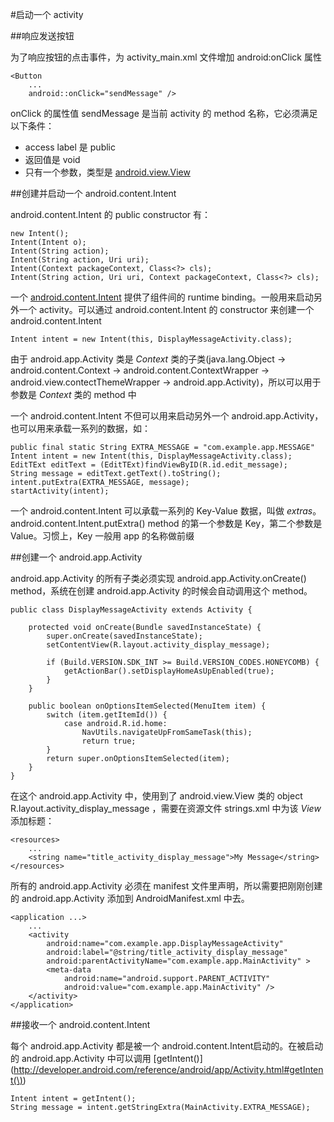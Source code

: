 #启动一个 activity

##响应发送按钮

为了响应按钮的点击事件，为 activity\_main.xml 文件增加 android:onClick 属性

	<Button
		...
		android::onClick="sendMessage" />

onClick 的属性值 sendMessage 是当前 activity 的 method 名称，它必须满足以下条件：

- access label 是 public  
- 返回值是 void  
- 只有一个参数，类型是 [android.view.View](http://developer.android.com/reference/android/view/View.html)  

##创建并启动一个 android.content.Intent

android.content.Intent 的 public constructor 有：

	new Intent();
	Intent(Intent o);
	Intent(String action);
	Intent(String action, Uri uri);
	Intent(Context packageContext, Class<?> cls);
	Intent(String action, Uri uri, Context packageContext, Class<?> cls);

一个 [android.content.Intent](http://developer.android.com/reference/android/content/Intent.html) 提供了组件间的 runtime binding。一般用来启动另外一个 activity。可以通过 android.content.Intent 的 constructor 来创建一个 android.content.Intent

	Intent intent = new Intent(this, DisplayMessageActivity.class);

由于 android.app.Activity 类是 *Context* 类的子类(java.lang.Object -> android.content.Context -> android.content.ContextWrapper -> android.view.contectThemeWrapper -> android.app.Activity)，所以可以用于参数是 *Context* 类的 method 中

一个 android.content.Intent 不但可以用来启动另外一个 android.app.Activity，也可以用来承载一系列的数据，如：

	public final static String EXTRA_MESSAGE = "com.example.app.MESSAGE"
	Intent intent = new Intent(this, DisplayMessageActivity.class);
	EditTExt editText = (EditTExt)findViewByID(R.id.edit_message);
	String message = editText.getText().toString();
	intent.putExtra(EXTRA_MESSAGE, message);
	startActivity(intent);

一个 android.content.Intent 可以承载一系列的 Key-Value 数据，叫做 *extras*。android.content.Intent.putExtra() method 的第一个参数是 Key，第二个参数是 Value。习惯上，Key 一般用 app 的名称做前缀

##创建一个 android.app.Activity

android.app.Activity 的所有子类必须实现 android.app.Activity.onCreate() method，系统在创建 android.app.Activity 的时候会自动调用这个 method。

	public class DisplayMessageActivity extends Activity {

		protected void onCreate(Bundle savedInstanceState) {
			super.onCreate(savedInstanceState);
			setContentView(R.layout.activity_display_message);

			if (Build.VERSION.SDK_INT >= Build.VERSION_CODES.HONEYCOMB) {
				getActionBar().setDisplayHomeAsUpEnabled(true);
			}
		}

		public boolean onOptionsItemSelected(MenuItem item) {
			switch (item.getItemId()) {
				case android.R.id.home:
					NavUtils.navigateUpFromSameTask(this);
					return true;
			}
			return super.onOptionsItemSelected(item);
		}
	}

在这个 android.app.Activity 中，使用到了 android.view.View 类的 object R.layout.activity_display_message ，需要在资源文件 strings.xml 中为该 *View* 添加标题：

	<resources>
		...
		<string name="title_activity_display_message">My Message</string>
	</resources>

所有的 android.app.Activity 必须在 manifest 文件里声明，所以需要把刚刚创建的 android.app.Activity 添加到 AndroidManifest.xml 中去。

	<application ...>
		...
		<activity
			android:name="com.example.app.DisplayMessageActivity"
			android:label="@string/title_activity_display_message"
			android:parentActivityName="com.example.app.MainActivity" >
			<meta-data
				android:name="android.support.PARENT_ACTIVITY"
				android:value="com.example.app.MainActivity" />
		</activity>
	</application>

##接收一个 android.content.Intent

每个 android.app.Activity 都是被一个 android.content.Intent启动的。在被启动的 android.app.Activity 中可以调用 [getIntent()](http://developer.android.com/reference/android/app/Activity.html#getIntent(\))

	Intent intent = getIntent();
	String message = intent.getStringExtra(MainActivity.EXTRA_MESSAGE);
